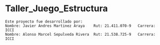 # Taller_Juego_Estructura
```bison
Este proyecto fue desarrollado por:
Nombre: Javier Andres Martinez Araya    Rut: 21.411.070-9   Carrera: ICCI
Nombre: Alonso Marcel Sepulveda Rivera  Rut: 21.538.725-9   Carrera: ICCI
```
